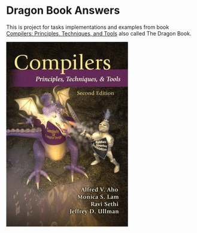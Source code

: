 # Dragon Book Answers

This is project for tasks implementations and examples from book [Compilers: Principles, Techniques, and Tools](https://en.wikipedia.org/wiki/Compilers:_Principles,_Techniques,_and_Tools) also called The Dragon Book.

![Book Cover](logo.jpg)